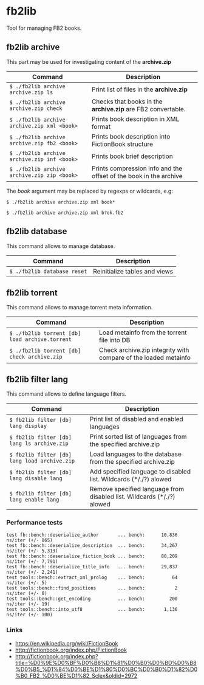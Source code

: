 # fb2lib
Tool for managing FB2 books.

## fb2lib archive
This part may be used for investigating content of the **archive.zip**

| Command | Description |
| ------- | ----------- |
| `$ ./fb2lib archive archive.zip ls`          | Print list of files in the **archive.zip** |
| `$ ./fb2lib archive archive.zip check`       | Checks that books in the **archive.zip** are FB2 convertable. |
| `$ ./fb2lib archive archive.zip xml <book>`    | Prints book description in XML format |
| `$ ./fb2lib archive archive.zip fb2 <book>`    | Prints book description into FictionBook structure |
| `$ ./fb2lib archive archive.zip inf <book>`    | Prints book brief description |
| `$ ./fb2lib archive archive.zip zip <book>`    | Prints compression info and the offset of the book in the archive |

The *book* argument may be replaced by regexps or wildcards, e.g:

`$ ./fb2lib archive archive.zip xml book*`

`$ ./fb2lib archive archive.zip xml b?ok.fb2`


## fb2lib database
This command allows to manage database.

| Command | Description |
| ------- | ----------- |
| `$ ./fb2lib database reset`  | Reinitialize tables and views |


## fb2lib torrent
This command allows to manage torrent meta information.

| Command | Description |
| ------- | ----------- |
| `$ ./fb2lib torrent [db] load archive.torrent`  | Load metainfo from the torrent file  into DB |
| `$ ./fb2lib torrent [db] check archive.zip`  | Check archive.zip integrity with  compare of the loaded metainfo |


## fb2lib filter lang
This command allows to define language filters.

| Command | Description |
| ------- | ----------- |
| `$ fb2lib filter [db] lang display`          | Print list of disabled and enabled languages |
| `$ fb2lib filter [db] lang ls archive.zip`   | Print sorted list of languages from the specified archive.zip |
| `$ fb2lib filter [db] lang load archive.zip` | Load languages to the database from the specified archive.zip |
| `$ fb2lib filter [db] lang disable lang`     | Add specified language to disabled list. Wildcards (*/./?) alowed |
| `$ fb2lib filter [db] lang enable lang`      | Remove specified language from disabled list. Wildcards (*/./?) alowed |

### Performance tests
```
test fb::bench::deserialize_author       ... bench:      10,836 ns/iter (+/- 865)
test fb::bench::deserialize_description  ... bench:      34,267 ns/iter (+/- 5,313)
test fb::bench::deserialize_fiction_book ... bench:      80,209 ns/iter (+/- 7,791)
test fb::bench::deserialize_title_info   ... bench:      29,837 ns/iter (+/- 2,241)
test tools::bench::extract_xml_prolog    ... bench:          64 ns/iter (+/- 5)
test tools::bench::find_positions        ... bench:           2 ns/iter (+/- 0)
test tools::bench::get_encoding          ... bench:         200 ns/iter (+/- 19)
test tools::bench::into_utf8             ... bench:       1,136 ns/iter (+/- 100)

```
### Links
- https://en.wikipedia.org/wiki/FictionBook
- http://fictionbook.org/index.php/FictionBook
- http://fictionbook.org/index.php?title=%D0%9E%D0%BF%D0%B8%D1%81%D0%B0%D0%BD%D0%B8%D0%B5_%D1%84%D0%BE%D1%80%D0%BC%D0%B0%D1%82%D0%B0_FB2_%D0%BE%D1%82_Sclex&oldid=2972

